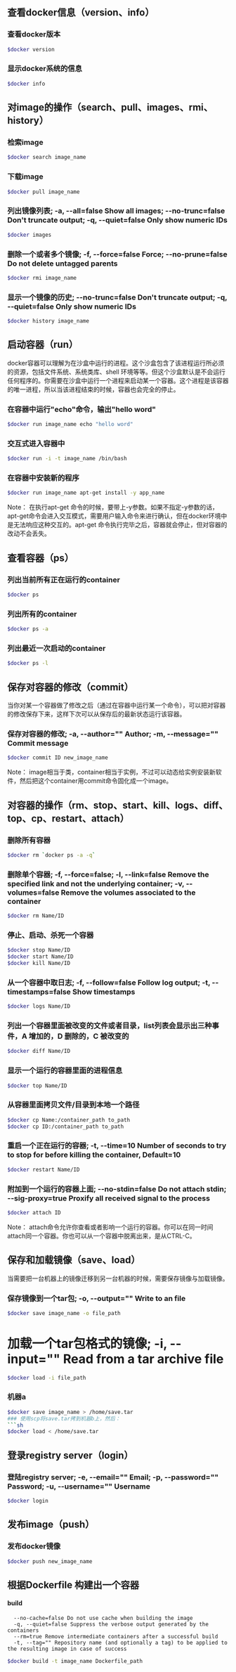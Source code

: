 ## 查看docker信息（version、info）

### 查看docker版本
```sh
$docker version
```

### 显示docker系统的信息
```sh
$docker info
```

## 对image的操作（search、pull、images、rmi、history）

### 检索image
```sh
$docker search image_name
```

### 下载image
```sh
$docker pull image_name
```

### 列出镜像列表; -a, --all=false Show all images; --no-trunc=false Don't truncate output; -q, --quiet=false Only show numeric IDs
```sh
$docker images
```

### 删除一个或者多个镜像; -f, --force=false Force; --no-prune=false Do not delete untagged parents
```sh
$docker rmi image_name
```

### 显示一个镜像的历史; --no-trunc=false Don't truncate output; -q, --quiet=false Only show numeric IDs
```sh
$docker history image_name
```

## 启动容器（run）

docker容器可以理解为在沙盒中运行的进程。这个沙盒包含了该进程运行所必须的资源，包括文件系统、系统类库、shell 环境等等。但这个沙盒默认是不会运行任何程序的。你需要在沙盒中运行一个进程来启动某一个容器。这个进程是该容器的唯一进程，所以当该进程结束的时候，容器也会完全的停止。

### 在容器中运行"echo"命令，输出"hello word"
```sh
$docker run image_name echo "hello word"
```

### 交互式进入容器中
```sh
$docker run -i -t image_name /bin/bash
```


### 在容器中安装新的程序
```sh
$docker run image_name apt-get install -y app_name
```

Note：  在执行apt-get 命令的时候，要带上-y参数。如果不指定-y参数的话，apt-get命令会进入交互模式，需要用户输入命令来进行确认，但在docker环境中是无法响应这种交互的。apt-get 命令执行完毕之后，容器就会停止，但对容器的改动不会丢失。

## 查看容器（ps）

### 列出当前所有正在运行的container
```sh
$docker ps
```

### 列出所有的container
```sh
$docker ps -a
```

### 列出最近一次启动的container
```sh
$docker ps -l
```

## 保存对容器的修改（commit）

当你对某一个容器做了修改之后（通过在容器中运行某一个命令），可以把对容器的修改保存下来，这样下次可以从保存后的最新状态运行该容器。

### 保存对容器的修改; -a, --author="" Author; -m, --message="" Commit message
```sh
$docker commit ID new_image_name
```

Note：  image相当于类，container相当于实例，不过可以动态给实例安装新软件，然后把这个container用commit命令固化成一个image。

## 对容器的操作（rm、stop、start、kill、logs、diff、top、cp、restart、attach）

### 删除所有容器
```sh
$docker rm `docker ps -a -q`
```


### 删除单个容器; -f, --force=false; -l, --link=false Remove the specified link and not the underlying container; -v, --volumes=false Remove the volumes associated to the container
```sh
$docker rm Name/ID
```

### 停止、启动、杀死一个容器
```sh
$docker stop Name/ID
$docker start Name/ID
$docker kill Name/ID
```

### 从一个容器中取日志; -f, --follow=false Follow log output; -t, --timestamps=false Show timestamps
```sh
$docker logs Name/ID
```


### 列出一个容器里面被改变的文件或者目录，list列表会显示出三种事件，A 增加的，D 删除的，C 被改变的
```sh
$docker diff Name/ID
```

### 显示一个运行的容器里面的进程信息
```sh
$docker top Name/ID
```

### 从容器里面拷贝文件/目录到本地一个路径
```sh
$docker cp Name:/container_path to_path
$docker cp ID:/container_path to_path
```

### 重启一个正在运行的容器; -t, --time=10 Number of seconds to try to stop for before killing the container, Default=10
```sh
$docker restart Name/ID
```

### 附加到一个运行的容器上面; --no-stdin=false Do not attach stdin; --sig-proxy=true Proxify all received signal to the process
```sh
$docker attach ID
```

Note： attach命令允许你查看或者影响一个运行的容器。你可以在同一时间attach同一个容器。你也可以从一个容器中脱离出来，是从CTRL-C。

## 保存和加载镜像（save、load）

当需要把一台机器上的镜像迁移到另一台机器的时候，需要保存镜像与加载镜像。

### 保存镜像到一个tar包; -o, --output="" Write to an file
```sh
$docker save image_name -o file_path
```

# 加载一个tar包格式的镜像; -i, --input="" Read from a tar archive file
```sh
$docker load -i file_path
```

### 机器a
```sh
$docker save image_name > /home/save.tar
### 使用scp将save.tar拷到机器b上，然后：
```sh
$docker load < /home/save.tar
```

## 登录registry server（login）

### 登陆registry server; -e, --email="" Email; -p, --password="" Password; -u, --username="" Username
```sh
$docker login
```

## 发布image（push）

### 发布docker镜像
```sh
$docker push new_image_name
```

##  根据Dockerfile 构建出一个容器

#### build
      --no-cache=false Do not use cache when building the image
      -q, --quiet=false Suppress the verbose output generated by the containers
      --rm=true Remove intermediate containers after a successful build
      -t, --tag="" Repository name (and optionally a tag) to be applied to the resulting image in case of success
```sh
$docker build -t image_name Dockerfile_path
```
